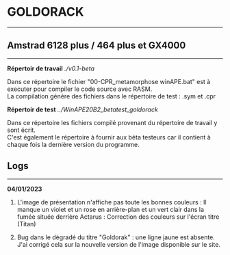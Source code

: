 # GOLDORACK
----------------------------

## Amstrad 6128 plus / 464 plus et GX4000

---------------


__Répertoir de travail__
*./v0.1-beta*

Dans ce répertoire le fichier "00-CPR_metamorphose winAPE.bat" est à executer pour compiler le code source avec RASM.  
La compilation génère des fichiers dans le répertoire de test : .sym et .cpr


__Répertoir de test__
*../WinAPE20B2_betatest_goldorack*

Dans ce répertoire les fichiers compilé provenant du répertoire de travail y sont écrit.  
C'est également le répertoire à fournir aux béta testeurs car il contient à chaque fois la dernière version du programme.


## Logs

---------------

__04/01/2023__  

1. L'image de présentation n'affiche pas toute les bonnes couleurs : Il manque un violet et un rose en arrière-plan et un vert clair dans la fumée située derrière Actarus : Correction des couleurs sur l'écran titre (Titan)

2. Bug dans le dégradé du titre "Goldorak" : une ligne jaune est absente. J'ai corrigé cela sur la nouvelle version de l'image disponible sur le site.

